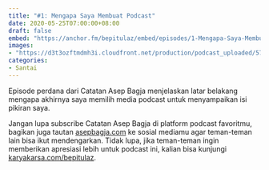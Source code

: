 ```yaml
---
title: "#1: Mengapa Saya Membuat Podcast"
date: 2020-05-25T07:00:00+08:00
draft: false
embed: "https://anchor.fm/bepitulaz/embed/episodes/1-Mengapa-Saya-Membuat-Podcast-eeh86i/a-a29pb57"
images:
- "https://d3t3ozftmdmh3i.cloudfront.net/production/podcast_uploaded/5796566/5796566-1590379110975-07f35a3d3e50e.jpg"
categories:
- Santai
---
```


Episode perdana dari Catatan Asep Bagja menjelaskan latar belakang mengapa akhirnya saya memilih media podcast untuk menyampaikan isi pikiran saya.

Jangan lupa subscribe Catatan Asep Bagja di platform podcast favoritmu, bagikan juga tautan [asepbagja.com](https://asepbagja.com) ke sosial mediamu agar teman-teman lain bisa ikut mendengarkan. Tidak lupa, jika teman-teman ingin memberikan apresiasi lebih untuk podcast ini, kalian bisa kunjungi [karyakarsa.com/bepitulaz](https://karyakarsa.com/bepitulaz).
